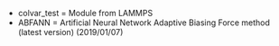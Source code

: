 * colvar_test = Module from LAMMPS
* ABFANN = Artificial Neural Network Adaptive Biasing Force method (latest version) (2019/01/07)
